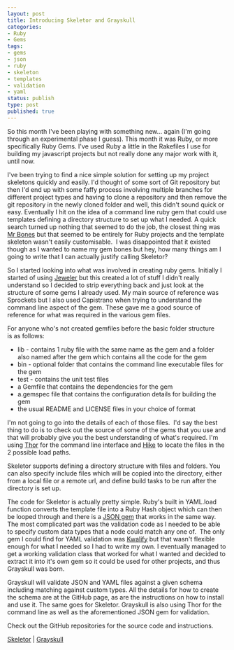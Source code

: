 ```yaml
--- 
layout: post
title: Introducing Skeletor and Grayskull
categories:
- Ruby
- Gems
tags: 
- gems
- json
- ruby
- skeleton
- templates
- validation
- yaml
status: publish
type: post
published: true
---
```


So this month I've been playing with something new... again (I'm going through an experimental phase I guess). This month it was Ruby, or more specifically Ruby Gems. I've used Ruby a little in the Rakefiles I 
use for building my javascript projects but not really done any major work with it, until now.

I've been trying to find a nice simple solution for setting up my project skeletons quickly and easily. I'd thought of some sort of Git repository but then I'd end up with some faffy process involving multiple 
branches for different project types and having to clone a repository and then remove the git repository in the newly cloned folder and well, this didn't sound quick or easy. Eventually I hit on the idea of a 
command line ruby gem that could use templates defining a directory structure to set up what I needed. A quick search turned up nothing that seemed to do the job, the closest thing was 
[Mr Bones](https://rubygems.org/gems/bones) but that seemed to be entirely for Ruby projects and the template skeleton wasn't easily customisable.  I was disappointed that it existed though as I wanted to name 
my gem bones but hey, how many things am I going to write that I can actually justify calling Skeletor?

So I started looking into what was involved in creating ruby gems. Initially I started of using [Jeweler](https://github.com/technicalpickles/jeweler) but this created a lot of stuff I didn't really understand 
so I decided to strip everything back and just look at the structure of some gems I already used. My main source of reference was Sprockets but I also used Capistrano when trying to understand the command line 
aspect of the gem. These gave me a good source of reference for what was required in the various gem files.

For anyone who's not created gemfiles before the basic folder structure is as follows:

* lib - contains 1 ruby file with the same name as the gem and a folder also named after the gem which contains all the code for the gem
* bin - optional folder that contains the command line executable files for the gem
* test - contains the unit test files
* a Gemfile that contains the dependencies for the gem
* a.gemspec file that contains the configuration details for building the gem
* the usual README and LICENSE files in your choice of format

I'm not going to go into the details of each of those files.  I'd say the best thing to do is to check out the source of some of the gems that you use and that will probably give you the best understanding of 
what's required. I'm using [Thor](https://github.com/wycats/thor) for the command line interface and [Hike](https://github.com/sstephenson/hike) to locate the files in the 2 possible load paths.

Skeletor supports defining a directory structure with files and folders. You can also specify include files which will be copied into the directory, either from a local file or a remote url, and define build 
tasks to be run after the directory is set up.

The code for Skeletor is actually pretty simple. Ruby's built in YAML.load function converts the template file into a Ruby Hash object which can then be looped through and there is a 
[JSON gem](http://flori.github.com/json/) that works in the same way. The most complicated part was the validation code as I needed to be able to specify custom data types that a node could match any one of.  
The only gem I could find for YAML validation was [Kwalify](http://www.kuwata-lab.com/kwalify/) but that wasn't flexible enough for what I needed so I had to write my own. I eventually managed to get a working 
validation class that worked for what I wanted and decided to extract it into it's own gem so it could be used for other projects, and thus Grayskull was born.

Grayskull will validate JSON and YAML files against a given schema including matching against custom types. All the details for how to create the schema are at the GitHub page, as are the instructions on how to 
install and use it. The same goes for Skeletor. Grayskull is also using Thor for the command line as well as the aforementioned JSON gem for validation.

Check out the GitHub repositories for the source code and instructions.

[Skeletor](http://github.com/OiNutter/skeletor/) | [Grayskull](http://github.com/OiNutter/grayskull)